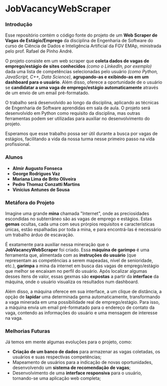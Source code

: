 # JobVacancyWebScraper

### Introdução

Esse repositório contém o código fonte do projeto de um **Web Scraper de Vagas de Estágio/Emprego** da disciplina de Engenharia de Software do curso de Ciência de Dados e Inteligência Artificial da FGV EMAp, ministrada pelo prof. Rafael de Pinho André. 

O projeto consiste em um web scraper que **coleta dados de vagas de emprego/estágio de sites conhecidos** *(como o LinkedIn, por exemplo)* dada uma lista de competências selecionadas pelo usuário *(como Python, JavaScript, C++, Data Science)*, **agrupando-as e exibindo-as em um dashboard para o usuário**. Além disso, oferece a oportunidade de o usuário se **candidatar a uma vaga de emprego/estágio automaticamente** através de um envio de um email pré-formatado.

O trabalho será desenvolvido ao longo da disciplina, aplicando as técnicas de Engenharia de Software aprendidas em sala de aula. O projeto será desenvolvido em Python como requisito da disciplina, mas outras ferramentas podem ser utilizadas para auxiliar no desenvolvimento do projeto.

Esperamos que esse trabalho possa ser útil durante a busca por vagas de estágios, facilitando a vida da nossa turma nesse primeiro passo na vida profissional.

### Alunos
- **Almir Augusto Fonseca**
- **George Rodrigues Vaz**
- **Mariana Lima de Brito Oliveira**
- **Pedro Thomaz Conzatti Martins**
- **Vinícius Antunes de Sousa**

### Metáfora do Projeto

Imagine uma grande **mina** chamada "Internet", onde as preciosidades escondidas no subterrâneo são as vagas de emprego e estágios. Estas **gemas** ocultas, cada uma com seus prórpios requisitos e características únicas, estão espalhadas por toda a mina, e para encontrá-las é necessário um trabalho árduo de escavação.

É exatamente para auxiliar nessa mineração que o **JobVacancyWebScraper** foi criado. Essa **máquina de garimpo** é uma ferramenta que, alimentada com as **instruções do usuário** (que representam as competências a serem mapeadas, nível de senioridade, etc.), **garimpa** a mina da internet em busca das vagas de emprego/estágio que melhor se encaixam no perfil do usuário. Após localizar algumas desses itens de valor, essas gexmas são  **expostas** a partir da **interface** da máquina, onde o usuário visualiza os resultados num dashboard.

Além disso, a máquina oferece em sua interface, a um clique de distância, a opção de **lapidar** uma determinada gema automaticamente, transformando a vaga minerada em uma possibilidade real de emprego/estágio. Para isso, a máquina envia um email pré-formatado para o endereço de contato da vaga, contendo as informações do usuário e uma mensagem de interesse na vaga.

### Melhorias Futuras

Já temos em mente algumas evoluções para o projeto, como:
- **Criação de um banco de dados** para armazenar as vagas coletadas, os usuários e suas respectivas competências;
- Mapeamento de usuários para a indicação de novas oportunidades, desenvolvendo um **sistema de recomendação de vagas**;
- Desenvolvimento de uma **interface responsiva** para o usuário, tornando-se uma aplicação web completa;

